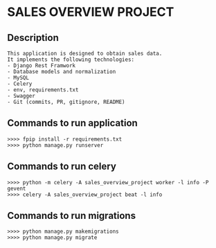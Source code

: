 # SALES OVERVIEW PROJECT
## Description
```commandline
This application is designed to obtain sales data. 
It implements the following technologies: 
- Django Rest Framwork
- Database models and normalization
- MySQL
- Celery
- env, requirements.txt
- Swagger
- Git (commits, PR, gitignore, README)
```

## Сommands to run application
```commandline
>>>> fpip install -r requirements.txt
>>>> python manage.py runserver
```

## Сommands to run celery
```commandline
>>>> python -m celery -A sales_overview_project worker -l info -P gevent
>>>> celery -A sales_overview_project beat -l info
```

## Сommands to run migrations
```commandline
>>>> python manage.py makemigrations
>>>> python manage.py migrate
```
